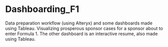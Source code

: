 # Dashboarding_F1
Data preparation workflow (using Alteryx) and some dashboards made using Tableau. Visualizing prosperous sponsor cases for a sponsor about to enter Formula 1. The other dashboard is an interactive resume, also made using Tableau.
